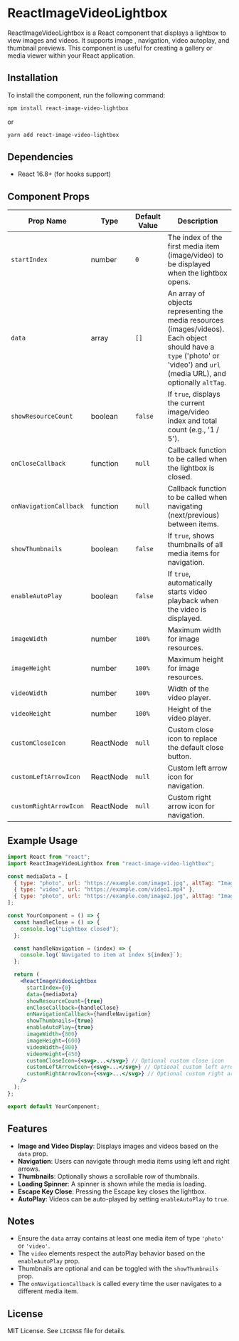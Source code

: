 # ReactImageVideoLightbox

ReactImageVideoLightbox is a React component that displays a lightbox to view images and videos. It supports image , navigation, video autoplay, and thumbnail previews. This component is useful for creating a gallery or media viewer within your React application.

## Installation

To install the component, run the following command:

```sh
npm install react-image-video-lightbox
```

or

```sh
yarn add react-image-video-lightbox
```

## Dependencies

- React 16.8+ (for hooks support)

## Component Props

| Prop Name              | Type      | Default Value | Description                                                                                                                                                                 |
| ---------------------- | --------- | ------------- | --------------------------------------------------------------------------------------------------------------------------------------------------------------------------- |
| `startIndex`           | number    | `0`           | The index of the first media item (image/video) to be displayed when the lightbox opens.                                                                                    |
| `data`                 | array     | `[]`          | An array of objects representing the media resources (images/videos). Each object should have a `type` ('photo' or 'video') and `url` (media URL), and optionally `altTag`. |
| `showResourceCount`    | boolean   | `false`       | If `true`, displays the current image/video index and total count (e.g., '1 / 5').                                                                                          |
| `onCloseCallback`      | function  | `null`        | Callback function to be called when the lightbox is closed.                                                                                                                 |
| `onNavigationCallback` | function  | `null`        | Callback function to be called when navigating (next/previous) between items.                                                                                               |
| `showThumbnails`       | boolean   | `false`       | If `true`, shows thumbnails of all media items for navigation.                                                                                                              |
| `enableAutoPlay`       | boolean   | `false`       | If `true`, automatically starts video playback when the video is displayed.                                                                                                 |
| `imageWidth`           | number    | `100%`        | Maximum width for image resources.                                                                                                                                          |
| `imageHeight`          | number    | `100%`        | Maximum height for image resources.                                                                                                                                         |
| `videoWidth`           | number    | `100%`        | Width of the video player.                                                                                                                                                  |
| `videoHeight`          | number    | `100%`        | Height of the video player.                                                                                                                                                 |
| `customCloseIcon`      | ReactNode | `null`        | Custom close icon to replace the default close button.                                                                                                                      |
| `customLeftArrowIcon`  | ReactNode | `null`        | Custom left arrow icon for navigation.                                                                                                                                      |
| `customRightArrowIcon` | ReactNode | `null`        | Custom right arrow icon for navigation.                                                                                                                                     |

## Example Usage

```jsx
import React from "react";
import ReactImageVideoLightbox from "react-image-video-lightbox";

const mediaData = [
  { type: "photo", url: "https://example.com/image1.jpg", altTag: "Image 1" },
  { type: "video", url: "https://example.com/video1.mp4" },
  { type: "photo", url: "https://example.com/image2.jpg", altTag: "Image 2" },
];

const YourComponent = () => {
  const handleClose = () => {
    console.log("Lightbox closed");
  };

  const handleNavigation = (index) => {
    console.log(`Navigated to item at index ${index}`);
  };

  return (
    <ReactImageVideoLightbox
      startIndex={0}
      data={mediaData}
      showResourceCount={true}
      onCloseCallback={handleClose}
      onNavigationCallback={handleNavigation}
      showThumbnails={true}
      enableAutoPlay={true}
      imageWidth={800}
      imageHeight={600}
      videoWidth={800}
      videoHeight={450}
      customCloseIcon={<svg>...</svg>} // Optional custom close icon
      customLeftArrowIcon={<svg>...</svg>} // Optional custom left arrow icon
      customRightArrowIcon={<svg>...</svg>} // Optional custom right arrow icon
    />
  );
};

export default YourComponent;
```

## Features

- **Image and Video Display**: Displays images and videos based on the `data` prop.
- **Navigation**: Users can navigate through media items using left and right arrows.
- **Thumbnails**: Optionally shows a scrollable row of thumbnails.
- **Loading Spinner**: A spinner is shown while the media is loading.
- **Escape Key Close**: Pressing the Escape key closes the lightbox.
- **AutoPlay**: Videos can be auto-played by setting `enableAutoPlay` to `true`.

## Notes

- Ensure the `data` array contains at least one media item of type `'photo'` or `'video'`.
- The `video` elements respect the autoPlay behavior based on the `enableAutoPlay` prop.
- Thumbnails are optional and can be toggled with the `showThumbnails` prop.
- The `onNavigationCallback` is called every time the user navigates to a different media item.

## License

MIT License. See `LICENSE` file for details.

